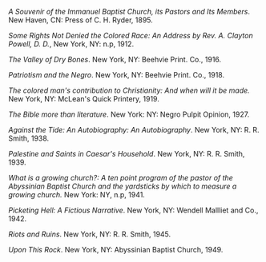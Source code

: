 *A Souvenir of the Immanuel Baptist Church, its Pastors and Its Members*. New Haven, CN: Press of C. H. Ryder, 1895.

*Some Rights Not Denied the Colored Race: An Address by Rev. A. Clayton Powell, D. D.*, New York, NY: n.p, 1912.

*The Valley of Dry Bones*. New York, NY: Beehvie Print. Co., 1916.

*Patriotism and the Negro*. New York, NY: Beehvie Print. Co., 1918.

*The colored man's contribution to Christianity: And when will it be made.* New York, NY: McLean's Quick Printery, 1919. 

*The Bible more than literature*. New York: NY: Negro Pulpit Opinion, 1927. 

*Against the Tide: An Autobiography: An Autobiography*. New York, NY: R. R. Smith, 1938.

*Palestine and Saints in Caesar's Household*. New York, NY: R. R. Smith, 1939. 

*What is a growing church?: A ten point program of the pastor of the Abyssinian Baptist Church and the yardsticks by which to measure a growing church.* New York: NY, n.p, 1941. 

*Picketing Hell: A Fictious Narrative*. New York, NY: Wendell Mallliet and Co., 1942. 

*Riots and Ruins*. New York, NY: R. R. Smith, 1945. 

*Upon This Rock*. New York, NY: Abyssinian Baptist Church, 1949.
